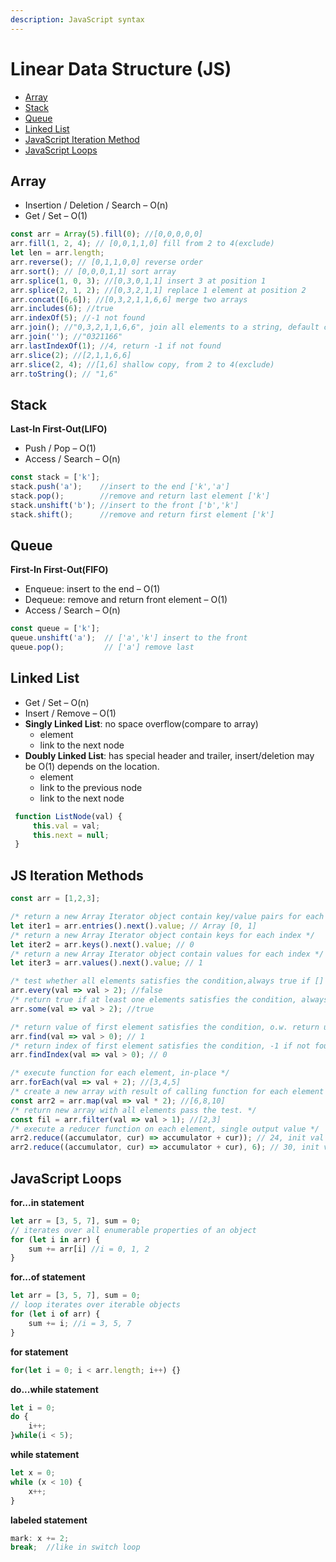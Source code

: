 ```yaml
---
description: JavaScript syntax
---
```


# Linear Data Structure \(JS\)

* [Array](linear-data-structure.md#array)
* [Stack](linear-data-structure.md#stack)
* [Queue](linear-data-structure.md#queue)
* [Linked List](linear-data-structure.md#linked-list)
* [JavaScript Iteration Method](linear-data-structure.md#js-iteration-methods)
* [JavaScript Loops](linear-data-structure.md#javascript-loops)

## Array

* Insertion / Deletion / Search – O\(n\)
* Get / Set – O\(1\)

```javascript
const arr = Array(5).fill(0); //[0,0,0,0,0]
arr.fill(1, 2, 4); // [0,0,1,1,0] fill from 2 to 4(exclude)
let len = arr.length;
arr.reverse(); // [0,1,1,0,0] reverse order
arr.sort(); // [0,0,0,1,1] sort array
arr.splice(1, 0, 3); //[0,3,0,1,1] insert 3 at position 1
arr.splice(2, 1, 2); //[0,3,2,1,1] replace 1 element at position 2
arr.concat([6,6]); //[0,3,2,1,1,6,6] merge two arrays
arr.includes(6); //true
arr.indexOf(5); //-1 not found
arr.join(); //"0,3,2,1,1,6,6", join all elements to a string, default comma
arr.join(''); //"0321166"
arr.lastIndexOf(1); //4, return -1 if not found
arr.slice(2); //[2,1,1,6,6]
arr.slice(2, 4); //[1,6] shallow copy, from 2 to 4(exclude)
arr.toString(); // "1,6"
```

## Stack 

**Last-In First-Out\(LIFO\)** 

* Push / Pop – O\(1\)
* Access / Search – O\(n\)

```javascript
const stack = ['k'];
stack.push('a');    //insert to the end ['k','a']
stack.pop();        //remove and return last element ['k']
stack.unshift('b'); //insert to the front ['b','k']
stack.shift();      //remove and return first element ['k']
```

## Queue

**First-In First-Out\(FIFO\)** 

* Enqueue: insert to the end – O\(1\)
* Dequeue: remove and return front element – O\(1\)
* Access / Search – O\(n\)

```javascript
const queue = ['k'];
queue.unshift('a');  // ['a','k'] insert to the front
queue.pop();         // ['a'] remove last
```

## Linked List

* Get / Set – O\(n\)
* Insert / Remove – O\(1\)
* **Singly Linked List**: no space overflow\(compare to array\)
  * element 
  * link to the next node 
* **Doubly Linked List**: has special header and trailer, insert/deletion may be O\(1\) depends on the location.
  * element
  * link to the previous node
  * link to the next node 

```javascript
 function ListNode(val) {
     this.val = val;
     this.next = null;
 }
```

## JS Iteration Methods 

```javascript
const arr = [1,2,3];

/* return a new Array Iterator object contain key/value pairs for each index */
let iter1 = arr.entries().next().value; // Array [0, 1]
/* return a new Array Iterator object contain keys for each index */
let iter2 = arr.keys().next().value; // 0
/* return a new Array Iterator object contain values for each index */
let iter3 = arr.values().next().value; // 1

/* test whether all elements satisfies the condition,always true if [] */
arr.every(val => val > 2); //false
/* return true if at least one elements satisfies the condition, always false if [] */
arr.some(val => val > 2); //true

/* return value of first element satisfies the condition, o.w. return undefined */
arr.find(val => val > 0); // 1
/* return index of first element satisfies the condition, -1 if not found */
arr.findIndex(val => val > 0); // 0

/* execute function for each element, in-place */
arr.forEach(val => val + 2); //[3,4,5]
/* create a new array with result of calling function for each element */
const arr2 = arr.map(val => val * 2); //[6,8,10]
/* return new array with all elements pass the test. */
const fil = arr.filter(val => val > 1); //[2,3]
/* execute a reducer function on each element, single output value */
arr2.reduce((accumulator, cur) => accumulator + cur)); // 24, init val = first element
arr2.reduce((accumulator, cur) => accumulator + cur), 6); // 30, init val = 6
```

## JavaScript Loops

**for...in statement**

```javascript
let arr = [3, 5, 7], sum = 0;
// iterates over all enumerable properties of an object
for (let i in arr) {
    sum += arr[i] //i = 0, 1, 2
}
```

**for...of statement**

```javascript
let arr = [3, 5, 7], sum = 0;
// loop iterates over iterable objects
for (let i of arr) { 
    sum += i; //i = 3, 5, 7
}
```

**for statement** 

```javascript
for(let i = 0; i < arr.length; i++) {}
```

**do...while statement**

```javascript
let i = 0;
do {
    i++;
}while(i < 5);
```

**while statement**

```javascript
let x = 0;
while (x < 10) {
    x++;
}
```

**labeled statement** 

```javascript
mark: x += 2; 
break;  //like in switch loop
```



